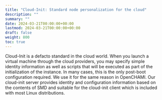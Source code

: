 ```yaml
---
title: "Cloud-Init: Standard node personalization for the cloud"
description: ""
summary: ""
date: 2024-03-21T00:00:00+00:00
lastmod: 2024-03-21T00:00:00+00:00
draft: false
weight: 800
toc: true
---
```



Cloud-Init is a defacto standard in the cloud world. When you launch a virtual machine through the cloud providers, you may specify simple identity information as well as scripts that will be executed as part of the initialization of the instance. In many cases, this is the only post-boot configuration required. We use it for the same reason in OpenCHAMI. Our cloud-init server provides identity and configuration information based on the contents of SMD and suitable for the cloud-init client which is included with most Linux distributions.
